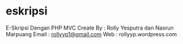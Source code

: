 # eskripsi
E-Skripsi Dengan PHP MVC
Create By : Rolly Yesputra dan Nasrun Marpuang
Email : rollyyp1@gmail.com
Web : rollyyp.wordpress.com
